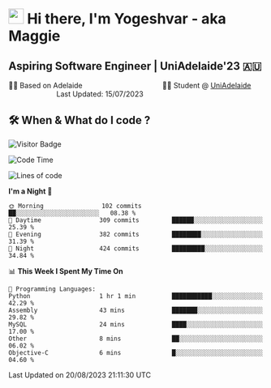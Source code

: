 <h1><img src="https://emojis.slackmojis.com/emojis/images/1531849430/4246/blob-sunglasses.gif?1531849430" width="30"/> Hi there, I'm Yogeshvar - aka Maggie</h1>

## Aspiring Software Engineer | UniAdelaide'23 🇦🇺  
🏂🏻  Based on Adelaide &nbsp;&nbsp;&nbsp;&nbsp;&nbsp;&nbsp;&nbsp;&nbsp;&nbsp;&nbsp;&nbsp;&nbsp;&nbsp;&nbsp;&nbsp;&nbsp;&nbsp;&nbsp;&nbsp;&nbsp;&nbsp;&nbsp;&nbsp;&nbsp;&nbsp;&nbsp;&nbsp;&nbsp;&nbsp;&nbsp;&nbsp;&nbsp;&nbsp;&nbsp;&nbsp;&nbsp;&nbsp;&nbsp;&nbsp;👨‍💻 Student @ [UniAdelaide](https://www.adelaide.edu.au)   &nbsp;&nbsp;&nbsp;&nbsp;&nbsp;&nbsp;&nbsp;&nbsp;&nbsp;&nbsp;&nbsp;&nbsp;&nbsp;&nbsp;&nbsp;&nbsp;&nbsp;&nbsp;&nbsp;&nbsp;&nbsp;&nbsp;&nbsp;&nbsp;Last Updated: 15/07/2023

## 🛠 When & What do I code ?  

![Visitor Badge](https://visitor-badge.feriirawann.repl.co?username=yogeshvar&repo=yogeshvar&label=Visitors&style=plastic&color=%23457BFF&contentType=svg)

<!--START_SECTION:waka-->
![Code Time](http://img.shields.io/badge/Code%20Time-2%2C283%20hrs%2019%20mins-blue)

![Lines of code](https://img.shields.io/badge/From%20Hello%20World%20I%27ve%20Written-4.0%20million%20lines%20of%20code-blue)

**I'm a Night 🦉** 

```text
🌞 Morning                102 commits         ██░░░░░░░░░░░░░░░░░░░░░░░   08.38 % 
🌆 Daytime                309 commits         ██████░░░░░░░░░░░░░░░░░░░   25.39 % 
🌃 Evening                382 commits         ████████░░░░░░░░░░░░░░░░░   31.39 % 
🌙 Night                  424 commits         █████████░░░░░░░░░░░░░░░░   34.84 % 
```


📊 **This Week I Spent My Time On** 

```text
💬 Programming Languages: 
Python                   1 hr 1 min          ███████████░░░░░░░░░░░░░░   42.29 % 
Assembly                 43 mins             ███████░░░░░░░░░░░░░░░░░░   29.82 % 
MySQL                    24 mins             ████░░░░░░░░░░░░░░░░░░░░░   17.00 % 
Other                    8 mins              ██░░░░░░░░░░░░░░░░░░░░░░░   06.02 % 
Objective-C              6 mins              █░░░░░░░░░░░░░░░░░░░░░░░░   04.60 % 
```


 Last Updated on 20/08/2023 21:11:30 UTC
<!--END_SECTION:waka-->
